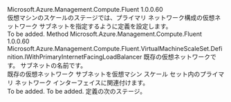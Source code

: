 <Type Name="IWithNetworkSubnet" FullName="Microsoft.Azure.Management.Compute.Fluent.VirtualMachineScaleSet.Definition.IWithNetworkSubnet">
  <TypeSignature Language="C#" Value="public interface IWithNetworkSubnet" />
  <TypeSignature Language="ILAsm" Value=".class public interface auto ansi abstract IWithNetworkSubnet" />
  <TypeSignature Language="DocId" Value="T:Microsoft.Azure.Management.Compute.Fluent.VirtualMachineScaleSet.Definition.IWithNetworkSubnet" />
  <TypeSignature Language="VB.NET" Value="Public Interface IWithNetworkSubnet" />
  <TypeSignature Language="F#" Value="type IWithNetworkSubnet = interface" />
  <AssemblyInfo>
    <AssemblyName>Microsoft.Azure.Management.Compute.Fluent</AssemblyName>
    <AssemblyVersion>1.0.0.60</AssemblyVersion>
  </AssemblyInfo>
  <Interfaces />
  <Docs>
    <summary>
            仮想マシンのスケールのステージでは、プライマリ ネットワーク構成の仮想ネットワーク サブネットを指定するように定義を設定します。
            </summary>
    <remarks>To be added.</remarks>
  </Docs>
  <Members>
    <Member MemberName="WithExistingPrimaryNetworkSubnet">
      <MemberSignature Language="C#" Value="public Microsoft.Azure.Management.Compute.Fluent.VirtualMachineScaleSet.Definition.IWithPrimaryInternetFacingLoadBalancer WithExistingPrimaryNetworkSubnet (Microsoft.Azure.Management.Network.Fluent.INetwork network, string subnetName);" />
      <MemberSignature Language="ILAsm" Value=".method public hidebysig newslot virtual instance class Microsoft.Azure.Management.Compute.Fluent.VirtualMachineScaleSet.Definition.IWithPrimaryInternetFacingLoadBalancer WithExistingPrimaryNetworkSubnet(class Microsoft.Azure.Management.Network.Fluent.INetwork network, string subnetName) cil managed" />
      <MemberSignature Language="DocId" Value="M:Microsoft.Azure.Management.Compute.Fluent.VirtualMachineScaleSet.Definition.IWithNetworkSubnet.WithExistingPrimaryNetworkSubnet(Microsoft.Azure.Management.Network.Fluent.INetwork,System.String)" />
      <MemberSignature Language="VB.NET" Value="Public Function WithExistingPrimaryNetworkSubnet (network As INetwork, subnetName As String) As IWithPrimaryInternetFacingLoadBalancer" />
      <MemberSignature Language="F#" Value="abstract member WithExistingPrimaryNetworkSubnet : Microsoft.Azure.Management.Network.Fluent.INetwork * string -&gt; Microsoft.Azure.Management.Compute.Fluent.VirtualMachineScaleSet.Definition.IWithPrimaryInternetFacingLoadBalancer" Usage="iWithNetworkSubnet.WithExistingPrimaryNetworkSubnet (network, subnetName)" />
      <MemberType>Method</MemberType>
      <AssemblyInfo>
        <AssemblyName>Microsoft.Azure.Management.Compute.Fluent</AssemblyName>
        <AssemblyVersion>1.0.0.60</AssemblyVersion>
      </AssemblyInfo>
      <ReturnValue>
        <ReturnType>Microsoft.Azure.Management.Compute.Fluent.VirtualMachineScaleSet.Definition.IWithPrimaryInternetFacingLoadBalancer</ReturnType>
      </ReturnValue>
      <Parameters>
        <Parameter Name="network" Type="Microsoft.Azure.Management.Network.Fluent.INetwork" />
        <Parameter Name="subnetName" Type="System.String" />
      </Parameters>
      <Docs>
        <param name="network">既存の仮想ネットワークです。</param>
        <param name="subnetName">サブネットの名前です。</param>
        <summary>
            既存の仮想ネットワーク サブネットを仮想マシン スケール セット内のプライマリ ネットワーク インターフェイスに関連付けます。
            </summary>
        <returns>To be added.</returns>
        <remarks>To be added.</remarks>
        <return>定義の次のステージ。</return>
      </Docs>
    </Member>
  </Members>
</Type>
